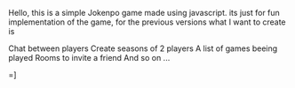 Hello, this is a simple Jokenpo game made using javascript.
its just for fun implementation of the game, for the previous versions what I want to create is

Chat between players
Create seasons of 2 players
A list of games beeing played
Rooms to invite a friend
And so on
...

=]
